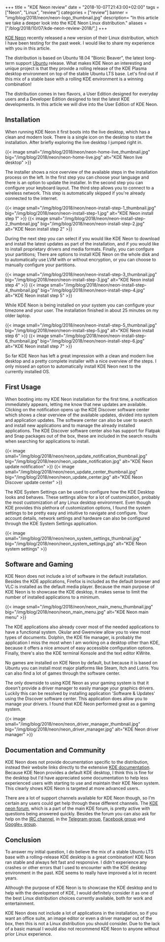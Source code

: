 +++
title = "KDE Neon review"
date = "2018-10-07T21:43:00+02:00"
tags = ["Neon", "Linux", "review"]
categories = ["review"]
banner = "img/blog/2018/neon/neon-logo_thumbnail.jpg" 
description= "In this article we take a deeper look into the KDE Neon Linux distribution."
aliases = ["/blog/2018/10/07/kde-neon-review-2018/",]
+++

[KDE Neon](https://neon.kde.org/) recently released a new version of their Linux distribution, which I have been testing for the past week. I would like to share my experience with you in this article. 

The distribution is based on Ubuntu 18.04 "Bionic Beaver", the latest long-term support [Ubuntu](https://www.ubuntu.com/) release. What makes KDE Neon an interesting and unique project is that they provide a rolling release of the KDE Plasma desktop environment on top of the stable Ubuntu LTS base. Let's find out if this mix of a stable base with a rolling KDE environment is a winning combination!

<!--more-->

The distribution comes in two flavors, a User Edition designed for everyday users and a Developer Edition designed to test the latest KDE developments. In this article we will dive into the User Edition of KDE Neon.

## Installation

When running KDE Neon it first boots into the live desktop, which has a clean and modern look. There is a single icon on the desktop to start the installation. After briefly exploring the live desktop I jumped right in.

{{< image small="/img/blog/2018/neon/neon-home-live_thumbnail.jpg" big="/img/blog/2018/neon/neon-home-live.jpg" alt="KDE Neon live desktop" >}}

The installer shows a nice overview of the available steps in the installation process on the left. In the first step you can choose your language and there is an option to update the installer. In the second step you can configure your keyboard layout. The third step allows you to connect to a wireless network. This step is automatically skipped if you're already connected to the internet. 

{{< image small="/img/blog/2018/neon/neon-install-step-1_thumbnail.jpg" big="/img/blog/2018/neon/neon-install-step-1.jpg" alt="KDE Neon install step 1" >}}
{{< image small="/img/blog/2018/neon/neon-install-step-2_thumbnail.jpg" big="/img/blog/2018/neon/neon-install-step-2.jpg" alt="KDE Neon install step 2" >}}

During the next step you can select if you would like KDE Neon to download and install the latest updates as part of the installation, and if you would like to install proprietary drivers and media formats. Finally, you can confgure your partitions; There are options to install KDE Neon on the whole disk and to automatically use LVM with or without encryption, or you can choose to manually configure your partitions.

{{< image small="/img/blog/2018/neon/neon-install-step-3_thumbnail.jpg" big="/img/blog/2018/neon/neon-install-step-3.jpg" alt="KDE Neon install step 4" >}}
{{< image small="/img/blog/2018/neon/neon-install-step-4_thumbnail.jpg" big="/img/blog/2018/neon/neon-install-step-4.jpg" alt="KDE Neon install step 5" >}}

While KDE Neon is being installed on your system you can configure your timezone and your user. The installation finished in about 25 minutes on my older laptop.

{{< image small="/img/blog/2018/neon/neon-install-step-5_thumbnail.jpg" big="/img/blog/2018/neon/neon-install-step-5.jpg" alt="KDE Neon install step 6" >}}
{{< image small="/img/blog/2018/neon/neon-install-step-6_thumbnail.jpg" big="/img/blog/2018/neon/neon-install-step-6.jpg" alt="KDE Neon install step 7" >}}

So far KDE Neon has left a great impression with a clean and modern live desktop and a pretty complete installer with a nice overview of the steps. I only missed an option to automatically install KDE Neon next to the currently installed OS.  

## First Usage

When booting into my KDE Neon installation for the first time, a notification immediately appears, letting me know that new updates are available. Clicking on the notification opens up the KDE Discover software center which shows a clear overview of the available updates, divided into system and application updates. The software center can also be user to search and install new applications and to manage the already installed applications. The KDE Discover software center also has support for Flatpak and Snap packages out of the box, these are included in the search results when searching for applications to install.

{{< image small="/img/blog/2018/neon/neon_update_notification_thumbnail.jpg" big="/img/blog/2018/neon/neon_update_notification.jpg" alt="KDE Neon update notification" >}}
{{< image small="/img/blog/2018/neon/neon_update_center_thumbnail.jpg" big="/img/blog/2018/neon/neon_update_center.jpg" alt="KDE Neon Discover update center" >}}

The KDE System Settings can be used to configure how the KDE Desktop looks and behaves. These settings allow for a lot of customization, probably the most customization of any Linux desktop environment. Even though KDE provides this plethora of customization options, I found the system settings to be pretty easy and intuitive to navigate and configure. Your account details, network settings and hardware can also be configured through the KDE System Settings application.

{{< image small="/img/blog/2018/neon/neon_system_settings_thumbnail.jpg" big="/img/blog/2018/neon/neon_system_settings.jpg" alt="KDE Neon system settings" >}}

## Software and Gaming

KDE Neon does not include a lot of software in the default installation. Besides the KDE applications, Firefox is included as the default browser and VLC is installed as the default media player. Because the main purpose of KDE Neon is to showcase the KDE desktop, it makes sense to limit the number of installed applications to a minimum. 

{{< image small="/img/blog/2018/neon/neon_main_menu_thumbnail.jpg" big="/img/blog/2018/neon/neon_main_menu.jpg" alt="KDE Neon main menu" >}}

The KDE applications also already cover most of the needed applications to have a functional system. Okular and Gwenview allow you to view most types of documents. Dolphin, the KDE file manager, is probably the application I miss the most when I am working on a desktop other than KDE, because it offers a nice amount of easy accessible configuration options. Finally, there's also the KDE terminal Konsole and the text editor KWrite.

No games are installed on KDE Neon by default, but because it is based on Ubuntu you can install most major platforms like Steam, Itch and Lutris. You can also find a lot of games through the software center. 

The only downside to using KDE Neon as your gaming system is that it doesn't provide a driver manager to easily manage your graphics drivers. Luckily this can be resolved by installing application 'Software & Updates' using the Discover software center. This application does allow you to manage your drivers. I found that KDE Neon performed great as a gaming system. 

{{< image small="/img/blog/2018/neon/neon_driver_manager_thumbnail.jpg" big="/img/blog/2018/neon/neon_driver_manager.jpg" alt="KDE Neon driver manager" >}}

## Documentation and Community

KDE Neon does not provide documentation specific to the distribution, instead their website links directly to the extensive [KDE documentation](https://docs.kde.org/). Because KDE Neon provides a default KDE desktop, I think this is fine for the desktop but I'd have appreciated some documentation to help less experienced users with starting to use and maintain their KDE Neon system. This clearly shows KDE Neon is targeted at more advanced users. 

There are a lot of support channels available for KDE Neon though, so I'm certain any users could get help through these different channels. The [KDE neon forum](https://forum.kde.org/viewforum.php?f=309), which is a part of the main KDE forum, is pretty active with questions being answered quickly. Besides the forum you can also ask for help on the [IRC channel](irc://irc.freenode.net/#kde-neon), in the [Telegram group](https://telegram.me/kdeneon), [Facebook group](https://www.facebook.com/groups/931803210238672/) and [Google+ group](https://plus.google.com/communities/105101838887387505413).

## Conclusion

To answer my initial question, I do believe the mix of a stable Ubuntu LTS base with a rolling-release KDE desktop is a great combination! KDE Neon ran stable and always felt fast and responsive. I didn't experience any crashes or other errors that I used to encounter with the KDE desktop environment in the past. KDE seems to really have improved a lot in recent years. 

Although the purpose of KDE Neon is to showcase the KDE desktop and to help with the development of KDE, I would definitely consider it as one of the best Linux distribution choices currently available, both for work and entertainment. 

KDE Neon does not include a lot of applications in the installation, so if you want an office suite, an image editor or even a driver manager out of the box, then this is not a Linux distribution you should consider. Due to the lack of a basic manual I would also not recommend KDE Neon to anyone without prior Linux experience.